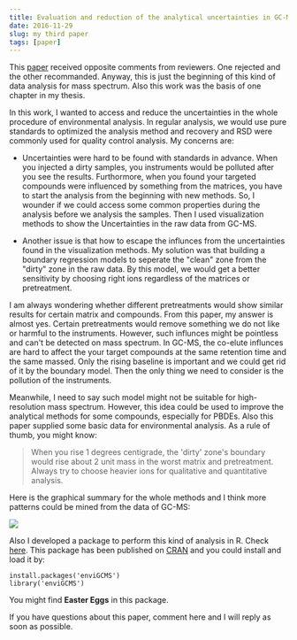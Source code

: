 ```yaml
---
title: Evaluation and reduction of the analytical uncertainties in GC-MS analysis using a boundary regression model
date: 2016-11-29
slug: my third paper
tags: [paper]
---
```


This [paper](http://www.sciencedirect.com/science/article/pii/S0039914016309298) received opposite comments from reviewers. One rejected and the other recommanded. Anyway, this is just the beginning of this kind of data analysis for mass spectrum. Also this work was the basis of one chapter in my thesis.

In this work, I wanted to access and reduce the uncertainties in the whole procedure of environmental analysis. In regular analysis, we would use pure standards to optimized the analysis method and recovery and RSD were commonly used for quality control analysis. My concerns are:

- Uncertainties were hard to be found with standards in advance. When you injected a dirty samples, you instruments would be polluted after you see the results. Furthormore, when you found your targeted compounds were influenced by something from the matrices, you have to start the analysis from the beginning with new methods. So, I wounder if we could access some common properties during the analysis before we analysis the samples. Then I used visualization methods to show the Uncertainties in the raw data from GC-MS.

- Another issue is that how to escape the influnces from the uncertainties found in the visualization methods. My solution was that building a boundary regression models to seperate the "clean" zone from the "dirty" zone in the raw data. By this model, we would get a better sensitivity by choosing right ions regardless of the matrices or pretreatment.

I am always wondering whether different pretreatments would show similar results for certain matrix and compounds. From this paper, my answer is almost yes. Certain pretreatments would remove something we do not like or harmful to the instruments. However, such influnces might be pointless and can't be detected on mass spectrum. In GC-MS, the co-elute influnces are hard to affect the your target compounds at the same retention time and the same massed. Only the rising baseline is important and we could get rid of it by the boundary model. Then the only thing we need to consider is the pollution of the instruments.

Meanwhile, I need to say such model might not be suitable for high-resolution mass spectrum. However, this idea could be used to improve the analytical methods for some compounds, especially for PBDEs. Also this paper supplied some basic data for environmental analysis. As a rule of thumb, you might know:

> When you rise 1 degrees centigrade, the 'dirty' zone's boundary would rise about 2 unit mass in the worst matrix and pretreatment. Always try to choose heavier ions for qualitative and quantitative analysis.

Here is the graphical summary for the whole methods and I think more patterns could be mined from the data of GC-MS:

![](http://yufree.cn/blogcn/figure/MorF.jpg)

Also I developed a package to perform this kind of analysis in R. Check [here](https://github.com/yufree/enviGCMS). This package has been published on [CRAN](https://cran.r-project.org/web/packages/enviGCMS/index.html) and you could install and load it by:

~~~
install.packages('enviGCMS')
library('enviGCMS')
~~~

You might find **Easter Eggs** in this package.

If you have questions about this paper, comment here and I will reply as soon as possible. 